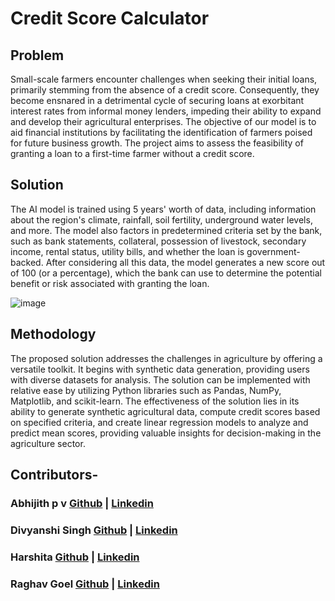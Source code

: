 # Credit Score Calculator
## Problem
   Small-scale farmers encounter challenges when seeking their initial loans, primarily stemming from the absence of a credit score. Consequently, they become ensnared in a detrimental cycle of securing loans at exorbitant interest rates from informal money lenders, impeding their ability to expand and develop their agricultural enterprises. The objective of our model is to aid financial institutions by facilitating the identification of farmers poised for future business growth. The project aims to assess the feasibility of granting a loan to a first-time farmer without a credit score.
 
## Solution  
   The AI model is trained using 5 years' worth of data, including information about the region's climate, rainfall, soil fertility, underground water levels, and more. The model also factors in predetermined criteria set by the bank, such as bank statements, collateral, possession of livestock, secondary income, rental status, utility bills, and whether the loan is government-backed. After considering all this data, the model generates a new score out of 100 (or a percentage), which the bank can use to determine the potential benefit or risk associated with granting the loan.

![image](https://github.com/ab-hi-ji-th/Code_Crafters/assets/143083208/dbd01bd0-d074-42b5-acc8-ec66a979ecc7)

 
## Methodology
   The proposed solution addresses the challenges in agriculture by offering a versatile toolkit. It begins with synthetic data generation, providing users with diverse datasets for analysis. The solution can be implemented with relative ease by utilizing Python libraries such as Pandas, NumPy, Matplotlib, and scikit-learn. The effectiveness of the solution lies in its ability to generate synthetic agricultural data, compute credit scores based on specified criteria, and create linear regression models to analyze and predict mean scores, providing valuable insights for decision-making in the agriculture sector.

## Contributors-
### Abhijith p v [Github](https://github.com/ab-hi-ji-th) | [Linkedin](https://www.linkedin.com/in/abhijith-p-v-74bb6a281/)
### Divyanshi Singh [Github](https://github.com/DivyanshiSingh00) | [Linkedin](https://www.linkedin.com/in/divyanshi-singh-7a28b525a/)
### Harshita [Github](https://github.com/HarshiSharma04) | [Linkedin](https://www.linkedin.com/in/harshita-sharma-2a40ab25b/)
### Raghav Goel [Github](https://github.com/raghavgoel168) | [Linkedin](www.linkedin.com/in/raghavgoel29)

